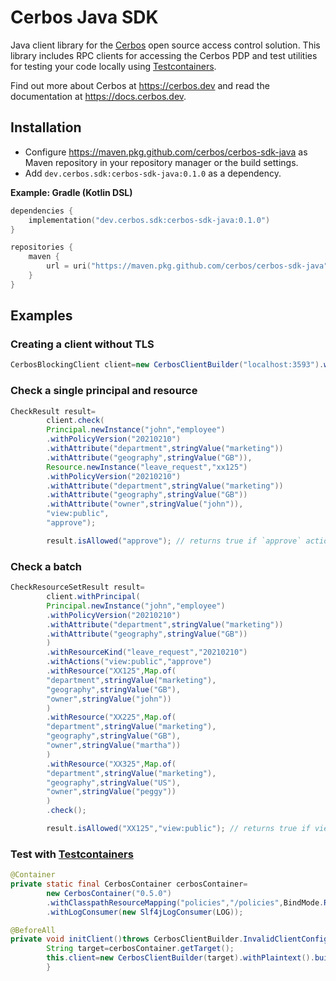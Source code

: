 Cerbos Java SDK
===============

Java client library for the [Cerbos](https://github.com/cerbos/cerbos) open source access control solution. This library
includes RPC clients for accessing the Cerbos PDP and test utilities for testing your code locally
using [Testcontainers](https://www.testcontainers.org).

Find out more about Cerbos at https://cerbos.dev and read the documentation at https://docs.cerbos.dev.

Installation
-------------

- Configure https://maven.pkg.github.com/cerbos/cerbos-sdk-java as Maven repository in your repository manager or the
  build settings.
- Add `dev.cerbos.sdk:cerbos-sdk-java:0.1.0` as a dependency.

**Example: Gradle (Kotlin DSL)**

```kotlin
dependencies {
    implementation("dev.cerbos.sdk:cerbos-sdk-java:0.1.0")
}

repositories {
    maven {
        url = uri("https://maven.pkg.github.com/cerbos/cerbos-sdk-java")
    }
}
```

Examples
--------

### Creating a client without TLS

```java
CerbosBlockingClient client=new CerbosClientBuilder("localhost:3593").withPlaintext().buildBlockingClient();
```

### Check a single principal and resource

```java
CheckResult result=
        client.check(
        Principal.newInstance("john","employee")
        .withPolicyVersion("20210210")
        .withAttribute("department",stringValue("marketing"))
        .withAttribute("geography",stringValue("GB")),
        Resource.newInstance("leave_request","xx125")
        .withPolicyVersion("20210210")
        .withAttribute("department",stringValue("marketing"))
        .withAttribute("geography",stringValue("GB"))
        .withAttribute("owner",stringValue("john")),
        "view:public",
        "approve");

        result.isAllowed("approve"); // returns true if `approve` action is allowed
```

### Check a batch

```java
CheckResourceSetResult result=
        client.withPrincipal(
        Principal.newInstance("john","employee")
        .withPolicyVersion("20210210")
        .withAttribute("department",stringValue("marketing"))
        .withAttribute("geography",stringValue("GB"))
        )
        .withResourceKind("leave_request","20210210")
        .withActions("view:public","approve")
        .withResource("XX125",Map.of(
        "department",stringValue("marketing"),
        "geography",stringValue("GB"),
        "owner",stringValue("john"))
        )
        .withResource("XX225",Map.of(
        "department",stringValue("marketing"),
        "geography",stringValue("GB"),
        "owner",stringValue("martha"))
        )
        .withResource("XX325",Map.of(
        "department",stringValue("marketing"),
        "geography",stringValue("US"),
        "owner",stringValue("peggy"))
        )
        .check();

        result.isAllowed("XX125","view:public"); // returns true if view:public is allowed on resource XX125
```

### Test with [Testcontainers](https://www.testcontainers.org)

```java
@Container
private static final CerbosContainer cerbosContainer=
        new CerbosContainer("0.5.0")
        .withClasspathResourceMapping("policies","/policies",BindMode.READ_ONLY)
        .withLogConsumer(new Slf4jLogConsumer(LOG));

@BeforeAll
private void initClient()throws CerbosClientBuilder.InvalidClientConfigurationException{
        String target=cerbosContainer.getTarget();
        this.client=new CerbosClientBuilder(target).withPlaintext().buildBlockingClient();
        }
```



